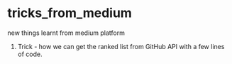 # tricks_from_medium
new things learnt from medium platform

1. Trick - how we can get the ranked list from GitHub API with a few lines of code.
